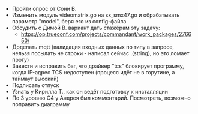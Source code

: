 * Пройти опрос от Сони В.
* Изменить модуль videomatrix.go на sx_smx47.go и обрабатывать параметр "model", беря его из config-файла
* Обсудить с Димой В. вариант дать стажёрам эту задачу:
	* https://op.trueconf.com/projects/commandant/work_packages/276650/
* Доделать mqtt (валидация входных данных по типу в запросе, нельзя посылать не строки - написал сейчас .(string), но это ломает прогу)
* Завести и исправить баг, что драйвер "tcs" блокирует программу, когда IP-адрес TCS недоступен (процесс идёт не в горутине, а таймаут высокий)
* Подписать отпуск
* Узнать у Кирилла Т., как он ведёт подготовку к инсталляции
* По 3 уровню С4 у Андрея был комментарий. Посмотреть, возможно поправить диаграмму